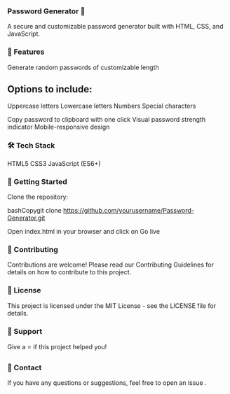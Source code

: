 ### Password Generator 🔐

A secure and customizable password generator built with HTML, CSS, and JavaScript.

### 🚀 Features

Generate random passwords of customizable length

## Options to include:

Uppercase letters
Lowercase letters
Numbers
Special characters

Copy password to clipboard with one click
Visual password strength indicator
Mobile-responsive design

### 🛠️ Tech Stack

HTML5
CSS3
JavaScript (ES6+)

### 📝 Getting Started

Clone the repository:

bashCopygit clone https://github.com/yourusername/Password-Generator.git

Open index.html in your browser
and click on Go live

### 🤝 Contributing

Contributions are welcome! Please read our Contributing Guidelines for details on how to contribute to this project.

### 📜 License

This project is licensed under the MIT License - see the LICENSE file for details.

### 💖 Support

Give a ⭐️ if this project helped you!

### 📧 Contact

If you have any questions or suggestions, feel free to open an issue .
